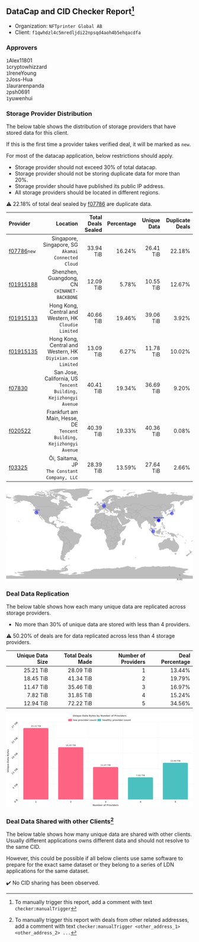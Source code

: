 ## DataCap and CID Checker Report[^1]
 - Organization: `NFTprinter Global AB`
 - Client: `f1qwhdzl4c5mredljdi22npsqd4aoh4b5ehqacdfa`
### Approvers
`1`Alex11801<br/>`1`cryptowhizzard<br/>`1`IreneYoung<br/>`2`Joss-Hua<br/>`1`laurarenpanda<br/>`2`psh0691<br/>`1`yuwenhui

### Storage Provider Distribution
The below table shows the distribution of storage providers that have stored data for this client.

If this is the first time a provider takes verified deal, it will be marked as `new`.

For most of the datacap application, below restrictions should apply.
 - Storage provider should not exceed 30% of total datacap.
 - Storage provider should not be storing duplicate data for more than 20%.
 - Storage provider should have published its public IP address.
 - All storage providers should be located in different regions.

⚠️ 22.18% of total deal sealed by [f07786](https://filfox.info/en/address/f07786) are duplicate data.

| Provider                                              |                                                                Location | Total Deals Sealed | Percentage | Unique Data | Duplicate Deals |
| :---------------------------------------------------- | ----------------------------------------------------------------------: | -----------------: | ---------: | ----------: | --------------: |
| [f07786](https://filfox.info/en/address/f07786)`new`  |                   Singapore, Singapore, SG<br/>`Akamai Connected Cloud` |          33.94 TiB |     16.24% |   26.41 TiB |          22.18% |
| [f01915188](https://filfox.info/en/address/f01915188) |                         Shenzhen, Guangdong, CN<br/>`CHINANET-BACKBONE` |          12.09 TiB |      5.78% |   10.55 TiB |          12.67% |
| [f01915133](https://filfox.info/en/address/f01915133) |                Hong Kong, Central and Western, HK<br/>`Cloudie Limited` |          40.66 TiB |     19.46% |   39.06 TiB |           3.92% |
| [f01915135](https://filfox.info/en/address/f01915135) |           Hong Kong, Central and Western, HK<br/>`Diyixian.com Limited` |          13.09 TiB |      6.27% |   11.78 TiB |          10.02% |
| [f07830](https://filfox.info/en/address/f07830)       |     San Jose, California, US<br/>`Tencent Building, Kejizhongyi Avenue` |          40.41 TiB |     19.34% |   36.69 TiB |           9.20% |
| [f020522](https://filfox.info/en/address/f020522)     | Frankfurt am Main, Hesse, DE<br/>`Tencent Building, Kejizhongyi Avenue` |          40.39 TiB |     19.33% |   40.36 TiB |           0.08% |
| [f03325](https://filfox.info/en/address/f03325)       |                         Ōi, Saitama, JP<br/>`The Constant Company, LLC` |          28.39 TiB |     13.59% |   27.64 TiB |           2.66% |

<img src="https://raw.githubusercontent.com/data-preservation-programs/filplus-checker-assets/main/filecoin-project/filecoin-plus-large-datasets/issues/1251/1679359933721.png"/>

### Deal Data Replication
The below table shows how each many unique data are replicated across storage providers.

- No more than 30% of unique data are stored with less than 4 providers.

⚠️ 50.20% of deals are for data replicated across less than 4 storage providers.

| Unique Data Size | Total Deals Made | Number of Providers | Deal Percentage |
| ---------------: | ---------------: | ------------------: | --------------: |
|        25.21 TiB |        28.09 TiB |                   1 |          13.44% |
|        18.45 TiB |        41.34 TiB |                   2 |          19.79% |
|        11.47 TiB |        35.46 TiB |                   3 |          16.97% |
|         7.82 TiB |        31.85 TiB |                   4 |          15.24% |
|        12.94 TiB |        72.22 TiB |                   5 |          34.56% |

<img src="https://raw.githubusercontent.com/data-preservation-programs/filplus-checker-assets/main/filecoin-project/filecoin-plus-large-datasets/issues/1251/1679359934878.png"/>

### Deal Data Shared with other Clients[^3]
The below table shows how many unique data are shared with other clients.
Usually different applications owns different data and should not resolve to the same CID.

However, this could be possible if all below clients use same software to prepare for the exact same dataset or they belong to a series of LDN applications for the same dataset.

✔️ No CID sharing has been observed.

[^1]: To manually trigger this report, add a comment with text `checker:manualTrigger`

[^2]: Deals from those addresses are combined into this report as they are specified with `checker:manualTrigger`

[^3]: To manually trigger this report with deals from other related addresses, add a comment with text `checker:manualTrigger <other_address_1> <other_address_2> ...`
